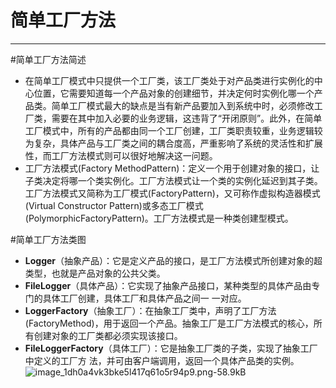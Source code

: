 #  简单工厂方法

---

#简单工厂方法简述
 - 在简单工厂模式中只提供一个工厂类，该工厂类处于对产品类进行实例化的中心位置，它需要知道每一个产品对象的创建细节，并决定何时实例化哪一个产品类。简单工厂模式最大的缺点是当有新产品要加入到系统中时，必须修改工厂类，需要在其中加入必要的业务逻辑，这违背了“开闭原则”。此外，在简单工厂模式中，所有的产品都由同一个工厂创建，工厂类职责较重，业务逻辑较为复杂，具体产品与工厂类之间的耦合度高，严重影响了系统的灵活性和扩展性，而工厂方法模式则可以很好地解决这一问题。
 - 工厂方法模式(Factory MethodPattern)：定义一个用于创建对象的接口，让子类决定将哪一个类实例化。工厂方法模式让一个类的实例化延迟到其子类。工厂方法模式又简称为工厂模式(FactoryPattern)，又可称作虚拟构造器模式(Virtual Constructor Pattern)或多态工厂模式(PolymorphicFactoryPattern)。工厂方法模式是一种类创建型模式。

#简单工厂方法类图
 - **Logger**（抽象产品）：它是定义产品的接口，是工厂方法模式所创建对象的超类型，也就是产品对象的公共父类。
 - **FileLogger**（具体产品）：它实现了抽象产品接口，某种类型的具体产品由专门的具体工厂创建，具体工厂和具体产品之间一 一对应。
 - **LoggerFactory**（抽象工厂）：在抽象工厂类中，声明了工厂方法(FactoryMethod)，用于返回一个产品。抽象工厂是工厂方法模式的核心，所有创建对象的工厂类都必须实现该接口。
 - **FileLoggerFactory**（具体工厂）：它是抽象工厂类的子类，实现了抽象工厂中定义的工厂方
法，并可由客户端调用，返回一个具体产品类的实例。
![image_1dh0a4vk3bke5l417q61o5r94p9.png-58.9kB][1]


  [1]: http://static.zybuluo.com/yzz19881016/5pdamqpvoigqg60ijnh8l6eq/image_1dh0a4vk3bke5l417q61o5r94p9.png
